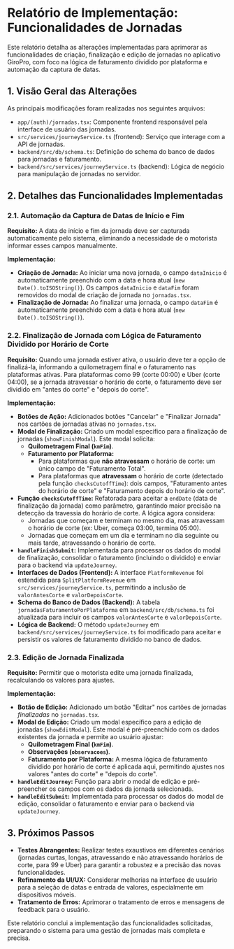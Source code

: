# Relatório de Implementação: Funcionalidades de Jornadas

Este relatório detalha as alterações implementadas para aprimorar as funcionalidades de criação, finalização e edição de jornadas no aplicativo GiroPro, com foco na lógica de faturamento dividido por plataforma e automação da captura de datas.

## 1. Visão Geral das Alterações

As principais modificações foram realizadas nos seguintes arquivos:

*   `app/(auth)/jornadas.tsx`: Componente frontend responsável pela interface de usuário das jornadas.
*   `src/services/journeyService.ts` (frontend): Serviço que interage com a API de jornadas.
*   `backend/src/db/schema.ts`: Definição do schema do banco de dados para jornadas e faturamento.
*   `backend/src/services/journeyService.ts` (backend): Lógica de negócio para manipulação de jornadas no servidor.

## 2. Detalhes das Funcionalidades Implementadas

### 2.1. Automação da Captura de Datas de Início e Fim

**Requisito:** A data de início e fim da jornada deve ser capturada automaticamente pelo sistema, eliminando a necessidade de o motorista informar esses campos manualmente.

**Implementação:**

*   **Criação de Jornada:** Ao iniciar uma nova jornada, o campo `dataInicio` é automaticamente preenchido com a data e hora atual (`new Date().toISOString()`). Os campos `dataInicio` e `dataFim` foram removidos do modal de criação de jornada no `jornadas.tsx`.
*   **Finalização de Jornada:** Ao finalizar uma jornada, o campo `dataFim` é automaticamente preenchido com a data e hora atual (`new Date().toISOString()`).

### 2.2. Finalização de Jornada com Lógica de Faturamento Dividido por Horário de Corte

**Requisito:** Quando uma jornada estiver ativa, o usuário deve ter a opção de finalizá-la, informando a quilometragem final e o faturamento nas plataformas ativas. Para plataformas como 99 (corte 00:00) e Uber (corte 04:00), se a jornada atravessar o horário de corte, o faturamento deve ser dividido em "antes do corte" e "depois do corte".

**Implementação:**

*   **Botões de Ação:** Adicionados botões "Cancelar" e "Finalizar Jornada" nos cartões de jornadas ativas no `jornadas.tsx`.
*   **Modal de Finalização:** Criado um modal específico para a finalização de jornadas (`showFinishModal`). Este modal solicita:
    *   **Quilometragem Final (`kmFim`)**.
    *   **Faturamento por Plataforma:**
        *   Para plataformas que **não atravessam** o horário de corte: um único campo de "Faturamento Total".
        *   Para plataformas que **atravessam** o horário de corte (detectado pela função `checksCutoffTime`): dois campos, "Faturamento antes do horário de corte" e "Faturamento depois do horário de corte".
*   **Função `checksCutoffTime`:** Refatorada para aceitar a `endDate` (data de finalização da jornada) como parâmetro, garantindo maior precisão na detecção da travessia do horário de corte. A lógica agora considera:
    *   Jornadas que começam e terminam no mesmo dia, mas atravessam o horário de corte (ex: Uber, começa 03:00, termina 05:00).
    *   Jornadas que começam em um dia e terminam no dia seguinte ou mais tarde, atravessando o horário de corte.
*   **`handleFinishSubmit`:** Implementada para processar os dados do modal de finalização, consolidar o faturamento (incluindo o dividido) e enviar para o backend via `updateJourney`.
*   **Interfaces de Dados (Frontend):** A interface `PlatformRevenue` foi estendida para `SplitPlatformRevenue` em `src/services/journeyService.ts`, permitindo a inclusão de `valorAntesCorte` e `valorDepoisCorte`.
*   **Schema do Banco de Dados (Backend):** A tabela `jornadasFaturamentoPorPlataforma` em `backend/src/db/schema.ts` foi atualizada para incluir os campos `valorAntesCorte` e `valorDepoisCorte`.
*   **Lógica de Backend:** O método `updateJourney` em `backend/src/services/journeyService.ts` foi modificado para aceitar e persistir os valores de faturamento dividido no banco de dados.

### 2.3. Edição de Jornada Finalizada

**Requisito:** Permitir que o motorista edite uma jornada finalizada, recalculando os valores para ajustes.

**Implementação:**

*   **Botão de Edição:** Adicionado um botão "Editar" nos cartões de jornadas *finalizadas* no `jornadas.tsx`.
*   **Modal de Edição:** Criado um modal específico para a edição de jornadas (`showEditModal`). Este modal é pré-preenchido com os dados existentes da jornada e permite ao usuário ajustar:
    *   **Quilometragem Final (`kmFim`)**.
    *   **Observações (`observacoes`)**.
    *   **Faturamento por Plataforma:** A mesma lógica de faturamento dividido por horário de corte é aplicada aqui, permitindo ajustes nos valores "antes do corte" e "depois do corte".
*   **`handleEditJourney`:** Função para abrir o modal de edição e pré-preencher os campos com os dados da jornada selecionada.
*   **`handleEditSubmit`:** Implementada para processar os dados do modal de edição, consolidar o faturamento e enviar para o backend via `updateJourney`.

## 3. Próximos Passos

*   **Testes Abrangentes:** Realizar testes exaustivos em diferentes cenários (jornadas curtas, longas, atravessando e não atravessando horários de corte, para 99 e Uber) para garantir a robustez e a precisão das novas funcionalidades.
*   **Refinamento da UI/UX:** Considerar melhorias na interface de usuário para a seleção de datas e entrada de valores, especialmente em dispositivos móveis.
*   **Tratamento de Erros:** Aprimorar o tratamento de erros e mensagens de feedback para o usuário.

Este relatório conclui a implementação das funcionalidades solicitadas, preparando o sistema para uma gestão de jornadas mais completa e precisa.
